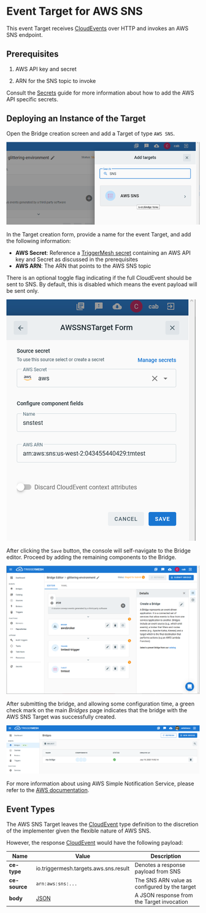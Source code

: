 # Event Target for AWS SNS

This event Target receives [CloudEvents][ce] over HTTP and invokes an AWS SNS endpoint.

## Prerequisites

1. AWS API key and secret

1. ARN for the SNS topic to invoke

Consult the [Secrets](../guides/secrets.md) guide for more information about
how to add the AWS API specific secrets.

## Deploying an Instance of the Target

Open the Bridge creation screen and add a Target of type `AWS SNS`.

![Adding an SNS Target](../images/aws-targets/aws-sns-bridge-create-1.png)

In the Target creation form, provide a name for the event Target, and add the following information:

* **AWS Secret**: Reference a [TriggerMesh secret](../guides/secrets.md) containing an AWS API key and Secret as discussed in the prerequisites
* **AWS ARN**: The ARN that points to the AWS SNS topic

There is an optional toggle flag indicating if the full CloudEvent should be sent
to SNS. By default, this is disabled which means the event payload
will be sent only.

![AWS SNS Target form](../images/aws-targets/aws-sns-bridge-create-2.png)

After clicking the `Save` button, the console will self-navigate to the Bridge editor. Proceed by adding the remaining components to the Bridge.

![Bridge overview](../images/aws-targets/aws-sns-bridge-create-3.png)

After submitting the bridge, and allowing some configuration time, a green check mark on the main _Bridges_ page indicates that the bridge with the AWS SNS Target was successfully created.

![Bridge status](../images/bridge-status-green.png)

For more information about using AWS Simple Notification Service, please refer to the [AWS documentation][docs].

## Event Types

The AWS SNS Target leaves the [CloudEvent][ce] type definition to the discretion of
the implementer given the flexible nature of AWS SNS.

However, the response [CloudEvent][ce] would have the following payload:

| Name | Value | Description |
|---|---|---|
|**ce-type**|io.triggermesh.targets.aws.sns.result|Denotes a response payload from SNS|
|**ce-source**|`arn:aws:sns:...`|The SNS ARN value as configured by the target|
|**body**|[JSON][ce-jsonformat]|A JSON response from the Target invocation|



[ce]: https://cloudevents.io/
[docs]: https://docs.aws.amazon.com/sns/
[ce-jsonformat]: https://github.com/cloudevents/spec/blob/v1.0/json-format.md
